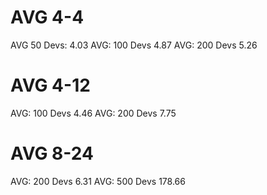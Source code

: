 # AVG 4-4
AVG 50 Devs:  4.03
AVG: 100 Devs 4.87
AVG: 200 Devs 5.26

# AVG 4-12
AVG: 100 Devs 4.46
AVG: 200 Devs 7.75

# AVG 8-24
AVG: 200 Devs 6.31
AVG: 500 Devs 178.66